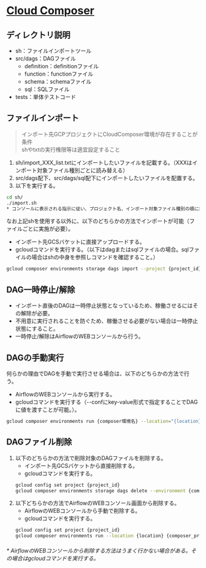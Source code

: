 # [Cloud Composer](https://cloud.google.com/composer?hl=ja)

## ディレクトリ説明
* sh：ファイルインポートツール
* src/dags：DAGファイル
    * definition：definitionファイル
    * function：functionファイル
    * schema：schemaファイル
    * sql：SQLファイル
* tests：単体テストコード

## ファイルインポート
> インポート先GCPプロジェクトにCloudComposer環境が存在することが条件  
> shやtxtの実行権限等は適宜設定すること
1. sh/import_XXX_list.txtにインポートしたいファイルを記載する。（XXXはインポート対象ファイル種別ごとに読み替える）
2. src/dags配下、src/dags/sql配下にインポートしたいファイルを配置する。
3. 以下を実行する。
```sh
cd sh/
./import.sh
* コンソールに表示される指示に従い、プロジェクト名、インポート対象ファイル種別の順に指定する
```
なお上記shを使用する以外に、以下のどちらかの方法でインポートが可能（ファイルごとに実施が必要）。
* インポート先GCSバケットに直接アップロードする。
* gcloudコマンドを実行する。（以下はdagまたはsqlファイルの場合。sqlファイルの場合はshの中身を参照しコマンドを確認すること。）
```sh
gcloud composer environments storage dags import --project {project_id} --environment {composer_project_name}  --location {location} --source インポート対象ファイル
```

## DAG一時停止/解除
* インポート直後のDAGは一時停止状態となっているため、稼働させるにはその解除が必要。<br>
* 不用意に実行されることを防ぐため、稼働させる必要がない場合は一時停止状態にすること。<br>
* 一時停止/解除はAirflowのWEBコンソールから行う。

## DAGの手動実行
何らかの理由でDAGを手動で実行させる場合は、以下のどちらかの方法で行う。
* AirflowのWEBコンソールから実行する。
* gcloudコマンドを実行する（--confにkey-value形式で指定することでDAGに値を渡すことが可能。）。
```sh
gcloud composer environments run {composer環境名} --location="{location}" trigger_dag -- “実行したいDAG_ID” --conf ‘{"XXX": "YYY"}’
```

## DAGファイル削除
1. 以下のどちらかの方法で削除対象のDAGファイルを削除する。
    * インポート先GCSバケットから直接削除する。
    * gcloudコマンドを実行する。
    ```sh
    gcloud config set project {project_id}
    gcloud composer environments storage dags delete --environment {composer_project_name} --location {location} 削除するDAGファイル
    ```
2. 以下どちらかの方法でAirflowのWEBコンソール画面から削除する。
    * AirflowのWEBコンソールから手動で削除する。
    * gcloudコマンドを実行する。
    ```sh
    gcloud config set project {project_id}
    gcloud composer environments run --location {location} {composer_project_name} delete_dag -- DAG_ID
    ```
###### * AirflowのWEBコンソールから削除する方法はうまく行かない場合がある。その場合はgcloudコマンドを実行する。
